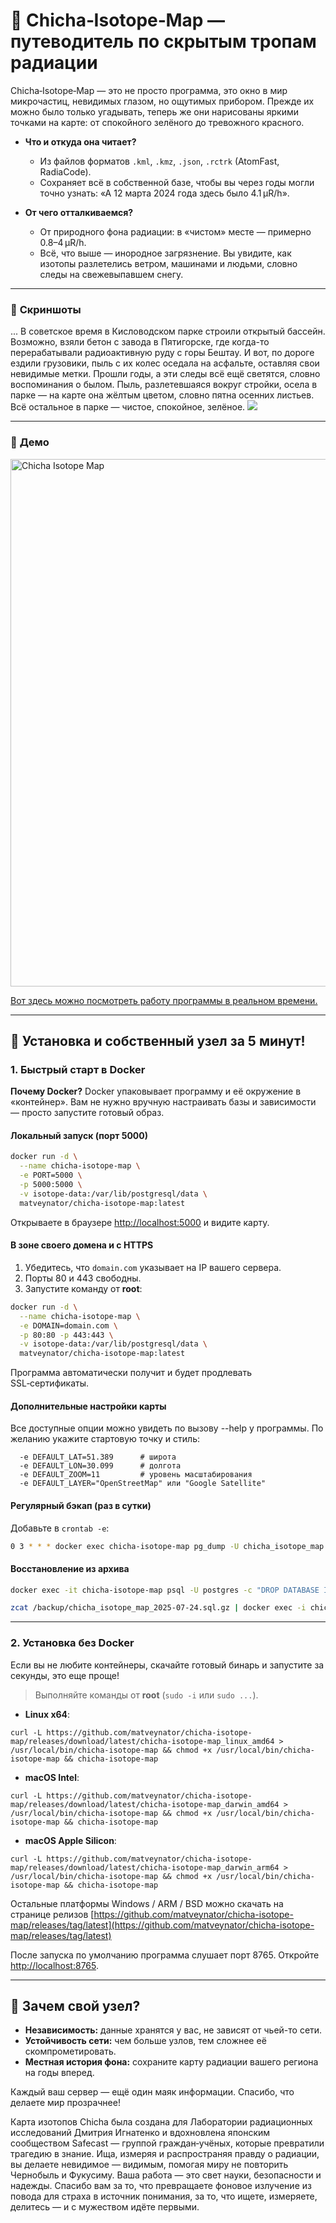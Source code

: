 # 🌌 Chicha‑Isotope‑Map — путеводитель по скрытым тропам радиации

Chicha‑Isotope‑Map — это не просто программа, это окно в мир микрочастиц, невидимых глазом, но ощутимых прибором. Прежде их можно было только угадывать, теперь же они нарисованы яркими точками на карте: от спокойного зелёного до тревожного красного.

* **Что и откуда она читает?**

  * Из файлов форматов `.kml`, `.kmz`, `.json`, `.rctrk` (AtomFast, RadiaCode).
  * Сохраняет всё в собственной базе, чтобы вы через годы могли точно узнать: «А 12 марта 2024 года здесь было 4.1 µR/h».

* **От чего отталкиваемся?**

  * От природного фона радиации: в «чистом» месте — примерно 0.8–4 µR/h.
  * Всё, что выше — инородное загрязнение. Вы увидите, как изотопы разлетелись ветром, машинами и людьми, словно следы на свежевыпавшем снегу.

---

### 📸 **Скриншоты**

... В советское время в Кисловодском парке строили открытый бассейн. Возможно, взяли бетон с завода в Пятигорске, где когда-то перерабатывали радиоактивную руду с горы Бештау. И вот, по дороге ездили грузовики, пыль с их колес оседала на асфальте, оставляя свои невидимые метки. Прошли годы, а эти следы всё ещё светятся, словно воспоминания о былом. Пыль, разлетевшаяся вокруг стройки, осела в парке — на карте она жёлтым цветом, словно пятна осенних листьев. Всё остальное в парке — чистое, спокойное, зелёное.
<img src="https://repository-images.githubusercontent.com/870016860/11fd6abc-fe8b-4cd8-95c2-df1c631c8762">

---

### 📸 **Демо**

<a href="https://jutsa.ru" target="_blank"><img width="1156" height="844" alt="Chicha Isotope Map" src="https://github.com/user-attachments/assets/8d806377-671f-47a0-b918-f2a9afd4123e" /></a>

<a href="https://jutsa.ru" target="_blank">Вот здесь можно посмотреть работу программы в реальном времени.</a>

---

## 🚀 Установка и собственный узел за 5 минут!

### 1. Быстрый старт в Docker

**Почему Docker?**
Docker упаковывает программу и её окружение в «контейнер». Вам не нужно вручную настраивать базы и зависимости — просто запустите готовый образ.

#### Локальный запуск (порт 5000)

```bash
docker run -d \
  --name chicha-isotope-map \
  -e PORT=5000 \
  -p 5000:5000 \
  -v isotope-data:/var/lib/postgresql/data \
  matveynator/chicha-isotope-map:latest
```

Открываете в браузере [http://localhost:5000](http://localhost:5000) и видите карту.

#### В зоне своего домена и с HTTPS

1. Убедитесь, что `domain.com` указывает на IP вашего сервера.
2. Порты 80 и 443 свободны.
3. Запустите команду от **root**:

```bash
docker run -d \
  --name chicha-isotope-map \
  -e DOMAIN=domain.com \
  -p 80:80 -p 443:443 \
  -v isotope-data:/var/lib/postgresql/data \
  matveynator/chicha-isotope-map:latest
```

Программа автоматически получит и будет продлевать SSL‑сертификаты.

#### Дополнительные настройки карты 

Все доступные опции можно увидеть по вызову --help у программы.
По желанию укажите стартовую точку и стиль:

```text
  -e DEFAULT_LAT=51.389      # широта
  -e DEFAULT_LON=30.099      # долгота
  -e DEFAULT_ZOOM=11         # уровень масштабирования
  -e DEFAULT_LAYER="OpenStreetMap" или "Google Satellite"
```

#### Регулярный бэкап (раз в сутки)

Добавьте в `crontab -e`:

```bash
0 3 * * * docker exec chicha-isotope-map pg_dump -U chicha_isotope_map chicha_isotope_map | gzip > /backup/chicha_isotope_map_$(date +\%F).sql.gz
```

#### Восстановление из архива

```bash
docker exec -it chicha-isotope-map psql -U postgres -c "DROP DATABASE IF EXISTS chicha_isotope_map; CREATE DATABASE chicha_isotope_map OWNER chicha_isotope_map;"

zcat /backup/chicha_isotope_map_2025-07-24.sql.gz | docker exec -i chicha-isotope-map psql -U chicha_isotope_map chicha_isotope_map
```

---

### 2. Установка без Docker

Если вы не любите контейнеры, скачайте готовый бинарь и запустите за секунды, это еще проще!

> Выполняйте команды от **root** (`sudo -i` или `sudo ...`).

* **Linux x64**:
```
curl -L https://github.com/matveynator/chicha-isotope-map/releases/download/latest/chicha-isotope-map_linux_amd64 > /usr/local/bin/chicha-isotope-map && chmod +x /usr/local/bin/chicha-isotope-map && chicha-isotope-map
```

* **macOS Intel**:
```
curl -L https://github.com/matveynator/chicha-isotope-map/releases/download/latest/chicha-isotope-map_darwin_amd64 > /usr/local/bin/chicha-isotope-map && chmod +x /usr/local/bin/chicha-isotope-map && chicha-isotope-map
```

* **macOS Apple Silicon**:

```
curl -L https://github.com/matveynator/chicha-isotope-map/releases/download/latest/chicha-isotope-map_darwin_arm64 > /usr/local/bin/chicha-isotope-map && chmod +x /usr/local/bin/chicha-isotope-map && chicha-isotope-map
```

Остальные платформы  Windows / ARM / BSD можно скачать на странице релизов [https://github.com/matveynator/chicha-isotope-map/releases/tag/latest](https://github.com/matveynator/chicha-isotope-map/releases/tag/latest)


После запуска по умолчанию программа слушает порт 8765. Откройте [http://localhost:8765](http://localhost:8765).

---

## 🤝 Зачем свой узел?

* **Независимость:** данные хранятся у вас, не зависят от чьей-то сети.
* **Устойчивость сети:** чем больше узлов, тем сложнее её скомпрометировать.
* **Местная история фона:** сохраните карту радиации вашего региона на годы вперед.

Каждый ваш сервер — ещё один маяк информации. Спасибо, что делаете мир прозрачнее!


Карта изотопов Chicha была создана для Лаборатории радиационных исследований Дмитрия Игнатенко и вдохновлена японским сообществом Safecast — группой граждан‑учёных, которые превратили трагедию в знание. Ища, измеряя и распространяя правду о радиации, вы делаете невидимое — видимым, помогая миру не повторить Чернобыль и Фукусиму. Ваша работа — это свет науки, безопасности и надежды. Спасибо вам за то, что превращаете фоновое излучение из повода для страха в источник понимания, за то, что ищете, измеряете, делитесь — и с мужеством идёте первыми.
